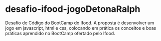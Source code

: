 # desafio-ifood-jogoDetonaRalph
Desafio de Código do BootCamp do Ifood. A proposta é desenvolver um jogo em javascript, html e css, colocando em prática os conceitos e boas práticas aprendido no BootCamp ofertado pelo Ifood.

